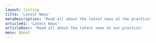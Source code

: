 ```yaml
---
layout: listing
title: 'Latest News'
metaDescription: 'Read all about the latest news at the practice'
articleH1: 'Latest News'
articleDesc: 'Read all about the latest news at our practice'
menu: About
---
```

